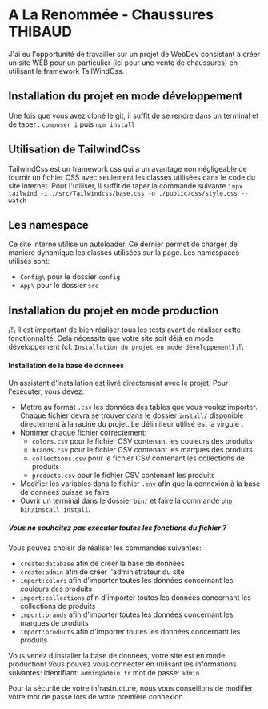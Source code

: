 # A La Renommée - Chaussures THIBAUD

J'ai eu l'opportunité de travailler sur un projet de WebDev consistant à créer un site WEB pour un particulier (ici pour une vente de chaussures) en utilisant le framework TailWindCss.

## Installation du projet en mode développement
Une fois que vous avez cloné le git, il suffit de se rendre dans un terminal et de taper :
``composer i`` puis ``npm install``

## Utilisation de TailwindCss
TailwindCss est un framework css qui a un avantage non négligeable de fournir un fichier CSS avec seulement les classes utilisées dans le code du site internet.
Pour l'utiliser, il suffit de taper la commande suivante :
``npx tailwind -i ./src/Tailwindcss/base.css -o ./public/css/style.css --watch``

## Les namespace
Ce site interne utilise un autoloader. Ce dernier permet de charger de manière dynamique les classes utilisées sur la page.
Les namespaces utilisés sont:
- ``Config\`` pour le dossier `config`
- ``App\`` pour le dossier `src`


## Installation du projet en mode production

/!\ Il est important de bien réaliser tous les tests avant de réaliser cette fonctionnalité. Cela nécessite que votre site soit déjà en mode développement (cf. `Installation du projet en mode développement`) /!\

#### Installation de la base de données
Un assistant d'installation est livré directement avec le projet. Pour l'exécuter, vous devez:
- Mettre au format `.csv` les données des tables que vous voulez importer. Chaque fichier devra se trouver dans le dossier `install/` disponible directement à la racine du projet. Le délimiteur utilisé est la virgule `,`
- Nommer chaque fichier correctement:
  - `colors.csv` pour le fichier CSV contenant les couleurs des produits
  - `brands.csv` pour le fichier CSV contenant les marques des produits
  - `collections.csv` pour le fichier CSV contenant les collections de produits
  - `products.csv` pour le fichier CSV contenant les produits
- Modifier les variables dans le fichier `.env` afin que la connexion à la base de données puisse se faire
- Ouvrir un terminal dans le dossier `bin/` et faire la commande `php bin/install install`.

##### Vous ne souhaitez pas exécuter toutes les fonctions du fichier ?
Vous pouvez choisir de réaliser les commandes suivantes:
- `create:database` afin de créer la base de données
- `create:admin` afin de créer l'administrateur du site
- `import:colors` afin d'importer toutes les données concernant les couleurs des produits
- `import:collections` afin d'importer toutes les données concernant les collections de produits
- `import:brands` afin d'importer toutes les données concernant les marques de produits
- `import:products` afin d'importer toutes les données concernant les produits

Vous venez d'installer la base de données, votre site est en mode production!
Vous pouvez vous connecter en utilisant les informations suivantes:
identifiant: `admin@admin.fr`
mot de passe: `admin`

Pour la sécurité de votre infrastructure, nous vous conseillons de modifier votre mot de passe lors de votre première connexion.
